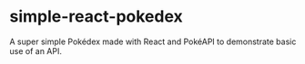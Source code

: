 # simple-react-pokedex
A super simple Pokédex made with React and PokéAPI to demonstrate basic use of an API.
